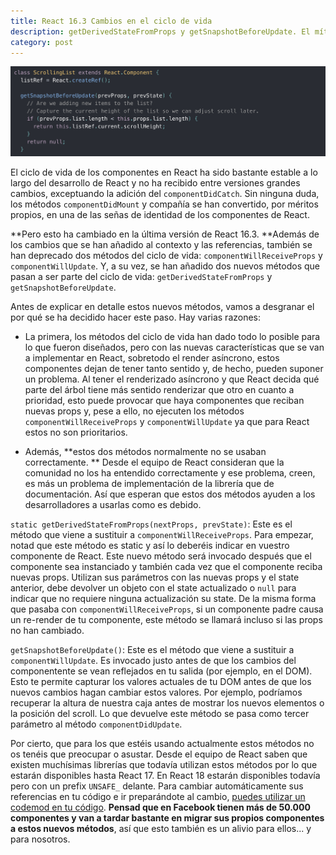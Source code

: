 ```yaml
---
title: React 16.3 Cambios en el ciclo de vida
description: getDerivedStateFromProps y getSnapshotBeforeUpdate. El mítico ciclo de vida de los componentes de React trae novedades importantes en esta nueva versión de React. ¡Descúbrelas!
category: post
---
```


![getSnapshotBeforeUpdate](../static/posts/getSnapshotBeforeUpdate.png)

El ciclo de vida de los componentes en React ha sido bastante estable a lo largo del desarrollo de React y no ha recibido entre versiones grandes cambios, exceptuando la adición del `componentDidCatch`. Sin ninguna duda, los métodos `componentDidMount` y compañía se han convertido, por méritos propios, en una de las señas de identidad de los componentes de React.

**Pero esto ha cambiado en la última versión de React 16.3. **Además de los cambios que se han añadido al contexto y las referencias, también se han deprecado dos métodos del ciclo de vida: `componentWillReceiveProps` y `componentWillUpdate`. Y, a su vez, se han añadido dos nuevos métodos que pasan a ser parte del ciclo de vida: `getDerivedStateFromProps` y `getSnapshotBeforeUpdate`.

Antes de explicar en detalle estos nuevos métodos, vamos a desgranar el por qué se ha decidido hacer este paso. Hay varias razones:

- La primera, los métodos del ciclo de vida han dado todo lo posible para lo que fueron diseñados, pero con las nuevas características que se van a implementar en React, sobretodo el render asíncrono, estos componentes dejan de tener tanto sentido y, de hecho, pueden suponer un problema. Al tener el renderizado asíncrono y que React decida qué parte del árbol tiene más sentido renderizar que otro en cuanto a prioridad, esto puede provocar que haya componentes que reciban nuevas props y, pese a ello, no ejecuten los métodos `componentWillReceiveProps` y `componentWillUpdate` ya que para React estos no son prioritarios.

- Además, **estos dos métodos normalmente no se usaban correctamente. ** Desde el equipo de React consideran que la comunidad no los ha entendido correctamente y ese problema, creen, es más un problema de implementación de la librería que de documentación. Así que esperan que estos dos métodos ayuden a los desarrolladores a usarlas como es debido.

`static getDerivedStateFromProps(nextProps, prevState)`: Este es el método que viene a sustituir a `componentWillReceiveProps`. Para empezar, notad que este método es static y así lo deberéis indicar en vuestro componente de React. Este nuevo método será invocado después que el componente sea instanciado y también cada vez que el componente reciba nuevas props. Utilizan sus parámetros con las nuevas props y el state anterior, debe devolver un objeto con el state actualizado o `null` para indicar que no requiere ninguna actualización su state. De la misma forma que pasaba con `componentWillReceiveProps`, si un componente padre causa un re-render de tu componente, este método se llamará incluso si las props no han cambiado.

`getSnapshotBeforeUpdate()`: Este es el método que viene a sustituir a `componentWillUpdate`. Es invocado justo antes de que los cambios del componentente se vean reflejados en tu salida (por ejemplo, en el DOM). Esto te permite capturar los valores actuales de tu DOM antes de que los nuevos cambios hagan cambiar estos valores. Por ejemplo, podríamos recuperar la altura de nuestra caja antes de mostrar los nuevos elementos o la posición del scroll. Lo que devuelve este método se pasa como tercer parámetro al método `componentDidUpdate`.

Por cierto, que para los que estéis usando actualmente estos métodos no os tenéis que preocupar o asustar. Desde el equipo de React saben que existen muchísimas librerías que todavía utilizan estos métodos por lo que estarán disponibles hasta React 17. En React 18 estarán disponibles todavía pero con un prefix `UNSAFE_` delante. Para cambiar automáticamente sus referencias en tu código e ir preparándote al cambio, [puedes utilizar un codemod en tu código](https://github.com/reactjs/react-codemod#rename-unsafe-lifecycles). **Pensad que en Facebook tienen más de 50.000 componentes y van a tardar bastante en migrar sus propios componentes a estos nuevos métodos**, así que esto también es un alivio para ellos... y para nosotros.